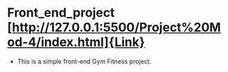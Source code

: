 # Front_end_project [http://127.0.0.1:5500/Project%20Mod-4/index.html]{Link}

* This is a simple front-end Gym Fitness project.
